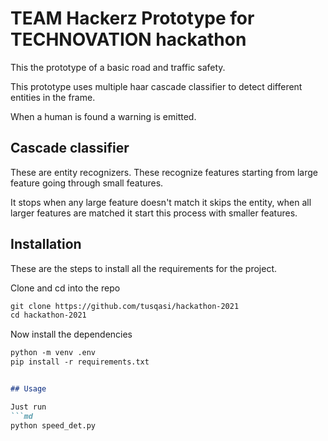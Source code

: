 # TEAM Hackerz Prototype for TECHNOVATION hackathon

This the prototype of a basic road and traffic safety.  

This prototype uses multiple haar cascade classifier to detect different entities in the frame.

When a human is found a warning is emitted.

## Cascade classifier
These are entity recognizers. These recognize features starting from large feature going through small features. 

It stops when any large feature doesn't match it skips the entity, when all larger features are matched it start this process with smaller features.

## Installation

These are the steps to install all the requirements for the project.

Clone and cd into the repo
```md
git clone https://github.com/tusqasi/hackathon-2021
cd hackathon-2021
```

Now install the dependencies
```md
python -m venv .env
pip install -r requirements.txt


## Usage

Just run
```md
python speed_det.py
```